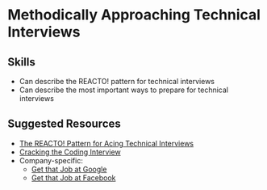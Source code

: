 # Methodically Approaching Technical Interviews

## Skills

- Can describe the REACTO! pattern for technical interviews
- Can describe the most important ways to prepare for technical interviews

## Suggested Resources

- [The REACTO! Pattern for Acing Technical Interviews](https://www.fullstackacademy.com/blog/the-reacto-pattern-for-acing-technical-interviews)
- [Cracking the Coding Interview](http://www.crackingthecodinginterview.com/)
- Company-specific:
  - [Get that Job at Google](https://steve-yegge.blogspot.com/2008/03/get-that-job-at-google.html)
  - [Get that Job at Facebook](https://www.facebook.com/notes/facebook-engineering/get-that-job-at-facebook/10150964382448920)
